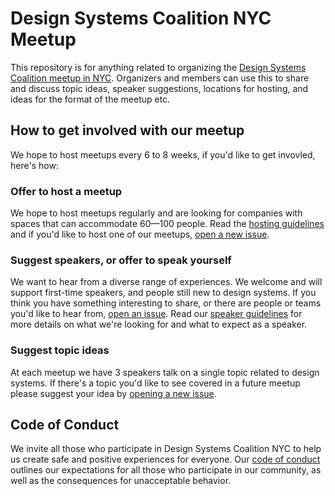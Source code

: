 # Design Systems Coalition NYC Meetup
This repository is for anything related to organizing the [Design Systems Coalition meetup in NYC](https://www.meetup.com/NYC-Design-Systems-Coalition/). Organizers and members can use this to share and discuss topic ideas, speaker suggestions, locations for hosting, and ideas for the format of the meetup etc.

## How to get involved with our meetup
We hope to host meetups every 6 to 8 weeks, if you'd like to get invovled, here's how:

### Offer to host a meetup
We hope to host meetups regularly and are looking for companies with spaces that can accommodate 60—100 people. Read the [hosting guidelines](http://designsystems.nyc/meetup/hosting-guidelines) and if you'd like to host one of our meetups, [open a new issue](https://github.com/design-systems-coalition-NYC/meetup/issues/new?milestone=Meetup+venues+and+hosts).

### Suggest speakers, or offer to speak yourself
We want to hear from a diverse range of experiences. We welcome and will support first-time speakers, and people still new to design systems. If you think you have something interesting to share, or there are people or teams you'd like to hear from, [open an issue](https://github.com/design-systems-coalition-NYC/meetup/issues/new?milestone=Speaker+suggestions). Read our [speaker guidelines](http://designsystems.nyc/meetup/speaker-guidelines) for more details on what we're looking for and what to expect as a speaker.

### Suggest topic ideas
At each meetup we have 3 speakers talk on a single topic related to design systems. If there's a topic you'd like to see covered in a future meetup please suggest your idea by [opening a new issue](https://github.com/design-systems-coalition-NYC/meetup/issues/new?milestone=Topic+ideas).

## Code of Conduct
We invite all those who participate in Design Systems Coalition NYC to help us create safe and positive experiences for everyone. Our [code of conduct](http://designsystems.nyc/meetup/code-of-conduct) outlines our expectations for all those who participate in our community, as well as the consequences for unacceptable behavior.

